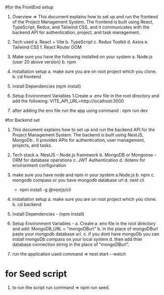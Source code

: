 #for the FrontEnd setup
1. Overview => This document explains how to set up and run the frontend of the Project Management System.
The frontend is built using React, TypeScript, Redux, and Tailwind CSS, and it communicates with the backend API for authentication, project, and task management.

2. Tech used
  a. React + Vite
  b. TypeScript
  c. Redux Toolkit
  d. Axios
  e. Tailwind CSS
  f. React Router DOM

3. Make sure you have the following installed on your system
  a. Node.js (user 20 above version)
  b. npm 

4. installation setup
 a. make sure you are on root project which you clone.
 b. cd frontend

5. install Dependencies (npm install)
6. Setup Environment Variables 
  1.Create a .env file in the root directory and add the following: VITE_API_URL=http://localhost:3000
7. after adding the env file run the app using command : npm run dev


#for Backend set
 
1. This document explains how to set up and run the backend API for the Project Management System.
The backend is built using NestJS, MongoDb .
It provides APIs for authentication, user management, projects, and tasks.

2. Tech stack
 a. NestJS – Node.js framework
 b. MongoDB or Mongoose – ORM for database operations
 c. JWT Authentication
 d. dotenv for environment configuration

3. make sure you have node and npm in your system
 a.Node.js
 b. npm
 c. mongodb compass or you have mongodb database url
 d. nest cli
    - npm install -g @nestjs/cli

4. installation setup
 a. make sure you are on root project which you clone.
 b. cd backend

 5. Install Dependencies - (npm install)
 6. Setup Environment Variables - 
   a. Create a .env file in the root directory and add:
     MongoDB_URL = "mongoDBurl"
   b. in the place of mongoDBurl paste your mongodb database url.
   c. if you dont have mongoDb you can install mongoDb compass on your local system
   d. then add thier database connection string in the place of "mongoDBurl".
7. run the application used command => nest start --watch

# for Seed script
1. to run the script run command => npm run seed.




